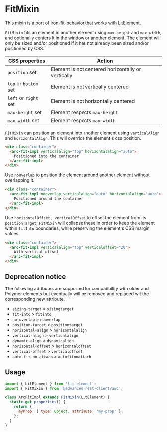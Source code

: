 # FitMixin

This mixin is a port of [iron-fit-behavior](https://github.com/PolymerElements/iron-fit-behavior) that works with LitElement.

`FitMixin` fits an element in another element using `max-height` and `max-width`, and optionally centers it in the window or another element. The element will only be sized and/or positioned if it has not already been sized and/or positioned by CSS.

|CSS properties|Action|
|----------------------|---------------------------------------------------|
|`position` set|Element is not centered horizontally or vertically|
|`top` or `bottom` set|Element is not vertically centered|
|`left` or `right` set|Element is not horizontally centered|
|`max-height` set|Element respects `max-height`|
|`max-width` set|Element respects `max-width`|

`FitMixin` can position an element into another element using `verticalAlign` and `horizontalAlign`. This will override the element's css position.

```html
<div class="container">
  <arc-fit-impl verticalalign="top" horizontalalign="auto">
    Positioned into the container
  </arc-fit-impl>
</div>
```

Use `noOverlap` to position the element around another element without overlapping it.

```html
<div class="container">
  <arc-fit-impl nooverlap verticalalign="auto" horizontalalign="auto">
    Positioned around the container
  </arc-fit-impl>
</div>
```

Use `horizontalOffset, verticalOffset` to offset the element from its
`positionTarget`; `FitMixin` will collapse these in order to
keep the element within `fitInto` boundaries, while preserving the element's
CSS margin values.

```html
<div class="container">
  <arc-fit-impl verticalalign="top" verticaloffset="20">
    With vertical offset
  </arc-fit-impl>
</div>
```

## Deprecation notice

The following attributes are supported for compatibility with older and Polymer elements but eventually will be removed and replaced wit  the corresponding new attribute.

- `sizing-target` > `sizingtarget`
- `fit-into` > `fitinto`
- `no-overlap` > `nooverlap`
- `position-target` > `positiontarget`
- `horizontal-align` > `horizontalalign`
- `vertical-align` > `verticalalign`
- `dynamic-align` > `dynamicalign`
- `horizontal-offset` > `horizontaloffset`
- `vertical-offset` > `verticaloffset`
- `auto-fit-on-attach` > `autofitonattach`

## Usage

```javascript
import { LitElement } from 'lit-element';
import { FitMixin } from '@advanced-rest-client/awc';

class ArcFitImpl extends FitMixin(LitElement) {
  static get properties() {
    return {
      myProp: { type: Object, attribute: 'my-prop' },
    };
  }
}
```
